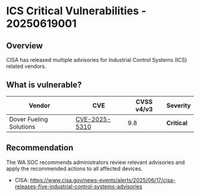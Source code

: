 # ICS Critical Vulnerabilities - 20250619001

## Overview

CISA has released multiple advisories for Industrial Control Systems (ICS) related vendors.

## What is vulnerable?



| Vendor    | CVE                                                                                                                                                                                                          | CVSS v4/v3            | Severity                                         |
| --------- | ------------------------------------------------------------------------------------------------------------------------------------------------------------------------------------------------------------ | --------------------- | ------------------------------------------------ |
| Dover Fueling Solutions   | [CVE-2025-5310](https://www.cve.org/CVERecord?id=CVE-2025-5310)                                                                                                                                            | 9.8                   | **Critical**

## Recommendation

The WA SOC recommends administrators review relevant advisories and apply the recommended actions to all affected devices.

- CISA: <https://www.cisa.gov/news-events/alerts/2025/06/17/cisa-releases-five-industrial-control-systems-advisories>



